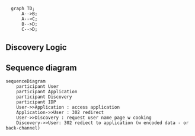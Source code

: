 ```mermaid
  graph TD;
      A-->B;
      A-->C;
      B-->D;
      C-->D;
```

## Discovery Logic


## Sequence diagram
```mermaid
sequenceDiagram
    participant User
    participant Application
    participant Discovery
    participant IDP
    User->>Application : access application 
    Application->>User : 302 redirect 
    User->>Discovery : request user name page w cooking
    Discovery->>User: 302 rediect to application (w encoded data - or back-channel)
```
